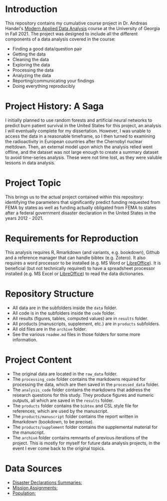 # Introduction

This repository contains my cumulative course project in Dr. Andreas Handel's [Modern Applied Data Analysis](https://andreashandel.github.io/MADAcourse/) course at the University of Georgia in Fall 2021. The project was designed to include all the different components of a data analysis covered in the course:

* Finding a good data/question pair
* Getting the data
* Cleaning the data
* Exploring the data
* Processing the data
* Analyzing the data
* Reporting/communicating your findings
* Doing everything reproducibly


# Project History: A Saga
I initially planned to use random forests and artificial neural networks to predict burn patient survival in the United States for this project, an analysis I will eventually complete for my dissertation. However, I was unable to access the data in a reasonable timeframe, so I then turned to examining the radioactivity in European countries after the Chernobyl nuclear meltdown. Then, an external model upon which the analysis relied went offline, and the dataset was not large enough to create a summary dataset to avoid time-series analysis. These were not time lost, as they were valuble lessons in data analysis.


# Project Topic

This brings us to the actual project contained within this repository: identifying the parameters that significantly predict funding requested from FEMA by states as well as funding actually obligated from FEMA to states after a federal government disaster declaration in the United States in the years 2012 - 2021.


# Requirements for Reproduction

This analysis requires R, Rmarkdown (and variants, e.g. bookdown), Github and a reference manager that can handle bibtex (e.g. Zotero). It also requires a word processor to be installed (e.g. MS Word or [LibreOffice](https://www.libreoffice.org/)). It is beneficial (but not technically required) to have a spreadsheet processor installed (e.g. MS Excel or [LibreOffice](https://www.libreoffice.org/)) to read the data dictionaries.


# Repository Structure

* All data are in the subfolders inside the `data` folder.
* All code is in the subfolders inside the `code` folder.
* All results (figures, tables, computed values) are in `results` folder.
* All products (manuscripts, supplement, etc.) are in `products` subfolders.
* All old files are in the `archive` folder.
* See the various `readme.md` files in those folders for some more information.


# Project Content 

* The original data are located in the `raw_data` folder. 
* The `processing_code` folder contains the markdowns required for processing the data, which are then saved in the `processed_data` folder.
* The `analysis_code` folder contains the markdowns that address the research questions for this study. They produce figures and numeric outputs, all which are saved in the `results` folder.
* The `products` folder contains the `bibtex` and CSL style file for references, which are used by the manuscript.
* The `products/manuscript` folder contains the report written in Rmarkdown (bookdown, to be precise).
* The `products/supplement` folder contains the supplemental material for the manuscript.
* The `archive` folder contains remnants of previous iterations of the project. This is mostly for myself for future data analysis projects, in the event I ever come back to the original topics.


# Data Sources

* [Disaster Declarations Summaries:](https://www.fema.gov/openfema-data-page/disaster-declarations-summaries-v2)
* [Mission Assignments:](https://www.fema.gov/openfema-data-page/mission-assignments-v1)
* [Population:](https://www.ers.usda.gov/data-products/county-level-data-sets/download-data/)

